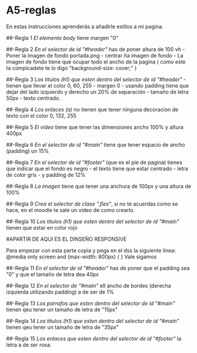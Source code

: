 # A5-reglas
En estas instrucciones aprenderás a añadirle estilos a mi pagina.

##-Regla 1
*El elemento body* tiene margen "0"

##-Regla 2
*En el selector de id "#header"* has de poner altura de 100 vh - Poner la imagen de fondo portada.png - centrar ña imagen de fondo - La imagen de fondo tiene que ocupar todo el ancho de la pagina ( como este ta compicadete te lo digo "background-size: cover;" )

##-Regla 3
*Los titulos (h1) que esten dentro del selector de id "#header"* - tienen que llevar el color 0, 60, 255 - margen 0 - usando padding tiene que dejar del lado izquierdo y derecho un 20% de separación - tamaño de letra 50px - texto centrado.

##-Regla 4
*Los enlaces (a)* no tienen que tener ninguna decoracion de texto con el color 0, 132, 255

##-Regla 5
*El video* tiene que tener las dimensiones ancho 100% y altura 400px

##-Regla 6
*En el selector de id "#main"* tiene que tener espacio de ancho (padding) un 15%

##-Regla 7
*En el selector de id "#footer"* (que es el pie de pagina) tienes que indicar que el fondo es negro - el texto tiene que estar centrado - letra de color gris - y padding de 12%

##-Regla 8
*La imagen* tiene que tener una anchura de 100px y una altura de 100%

##-Regla 9
*Crea el selector de clase ".flex"*, si no te acuerdas como se hace, en el moodle te sale un video de como crearlo.

##-Regla 10
*Los titulos (h1) que esten dentro del selector de id "#main"* tienen que estar en color rojo

#APARTIR DE AQUI ES EL DINSEÑO RESPONSIVE

Para empezar con esta parte copia y pega en el dss la siguiente linea:
@media only screen and (max-width: 800px) {
     }
     Vale sigamos

##-Regla 11
*En el selector de id "#header"* has de poner que el padding sea "0" y que el tamaño de letra dea 40px

##-Regla 12
*En el selector de "#main"* ell ancho de bordes (derecha izquierda utilizando padding) a de ser de 1%

##-Regla 13
*Los parrafos que esten dentro del selector de id "#main"* tienen qeu tener un tamaño de letra de "15px"

##-Regla 14
*Los titulos (h1) que esten dentro del selector de id "#main"* tienen qeu tener un tamaño de letra de "35px"

##-Regla 15
*Los enlaces que esten dentro del selector de id "#footer"* la letra a de ser rosa.

